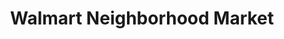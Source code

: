 ---
title: "Walmart Neighborhood Market"
url: /bentonville/walmart-neighborhood-market-east-central-avenue/
shop: supermarket
---